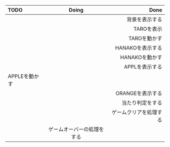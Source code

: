 | TODO | Doing | Done |
| :---         |     :---:      |          ---: |
|   |     |  背景を表示する|
|   |        |  TAROを表示 |
|   |   |TAROを動かす |
|   |  |HANAKOを表示する |
|   |  |HANAKOを動かす |
|  | |APPLを表示する  |
|  APPLEを動かす | | |
|  |  |ORANGEを表示する |
|  | | 当たり判定をする|
|  || ゲームクリアを処理する |
| | ゲームオーバーの処理をする | |